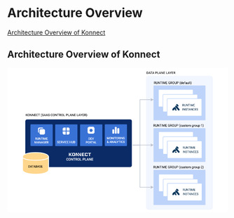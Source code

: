 # Architecture Overview

[Architecture Overview of Konnect](#Architecture-Overview-of-Konnect)

## Architecture Overview of Konnect

[![Architecture Overview](./images/overview.png)](https://youtu.be/ "Architecture Overview")
